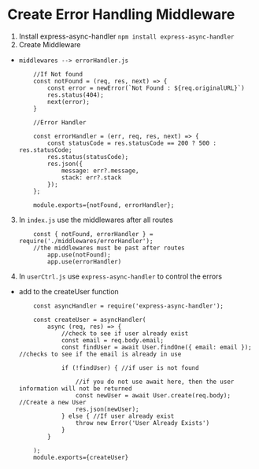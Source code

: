 # Create Error Handling Middleware
1. Install express-async-handler `npm install express-async-handler`
2. Create Middleware
- `middlewares --> errorHandler.js`
    ```
        //If Not found
        const notFound = (req, res, next) => {
            const error = newError(`Not Found : ${req.originalURL}`)
            res.status(404);
            next(error);
        }

        //Error Handler

        const errorHandler = (err, req, res, next) => {
            const statusCode = res.statusCode == 200 ? 500 : res.statusCode;
            res.status(statusCode);
            res.json({
                message: err?.message,
                stack: err?.stack
            });
        };

        module.exports={notFound, errorHandler};
    ```

3. In `index.js` use the middlewares after all routes
    ```
        const { notFound, errorHandler } = require('./middlewares/errorHandler');
        //the middlewares must be past after routes
            app.use(notFound);
            app.use(errorHandler)
    ```

4. In `userCtrl.js` use `express-async-handler` to control the errors
- add to the createUser function
    ```
        const asyncHandler = require('express-async-handler');

        const createUser = asyncHandler(
            async (req, res) => {
                //check to see if user already exist
                const email = req.body.email;
                const findUser = await User.findOne({ email: email }); //checks to see if the email is already in use
                    
                if (!findUser) { //if user is not found
                    
                    //if you do not use await here, then the user information will not be returned
                    const newUser = await User.create(req.body); //Create a new User
                    res.json(newUser);
                } else { //If user already exist
                    throw new Error('User Already Exists')
                }
            }
                    
        );
        module.exports={createUser}
    ``` 
